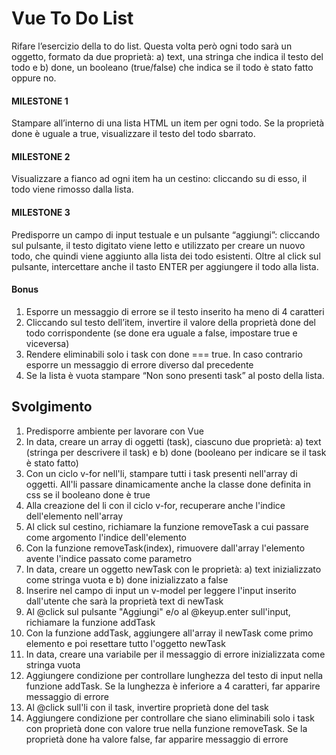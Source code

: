 # Vue To Do List

Rifare l’esercizio della to do list. Questa volta però ogni todo sarà un oggetto, formato da due proprietà: a) text, una stringa che indica il testo del todo e b) done, un booleano (true/false) che indica se il todo è stato fatto oppure no.

#### MILESTONE 1

Stampare all’interno di una lista HTML un item per ogni todo.
Se la proprietà done è uguale a true, visualizzare il testo del todo sbarrato.

#### MILESTONE 2

Visualizzare a fianco ad ogni item ha un cestino: cliccando su di esso, il todo viene rimosso dalla lista.

#### MILESTONE 3

Predisporre un campo di input testuale e un pulsante “aggiungi”: cliccando sul pulsante, il testo digitato viene letto e utilizzato per creare un nuovo todo, che quindi viene aggiunto alla lista dei todo esistenti. Oltre al click sul pulsante, intercettare anche il tasto ENTER per aggiungere il todo alla lista.

#### Bonus

1. Esporre un messaggio di errore se il testo inserito ha meno di 4 caratteri
2. Cliccando sul testo dell’item, invertire il valore della proprietà done del todo corrispondente (se done era uguale a false, impostare true e viceversa)
3. Rendere eliminabili solo i task con done === true. In caso contrario esporre un messaggio di errore diverso dal precedente
4. Se la lista è vuota stampare “Non sono presenti task” al posto della lista.

## Svolgimento

1. Predisporre ambiente per lavorare con Vue
2. In data, creare un array di oggetti (task), ciascuno due proprietà: a) text (stringa per descrivere il task) e b) done (booleano per indicare se il task è stato fatto)
3. Con un ciclo v-for nell'li, stampare tutti i task presenti nell'array di oggetti. All'li passare dinamicamente anche la classe done definita in css se il booleano done è true
4. Alla creazione del li con il ciclo v-for, recuperare anche l'indice dell'elemento nell'array
5. Al click sul cestino, richiamare la funzione removeTask a cui passare come argomento l'indice dell'elemento
6. Con la funzione removeTask(index), rimuovere dall'array l'elemento avente l'indice passato come parametro
7. In data, creare un oggetto newTask con le proprietà: a) text inizializzato come stringa vuota e b) done inizializzato a false
8. Inserire nel campo di input un v-model per leggere l'input inserito dall'utente che sarà la proprietà text di newTask
9. Al @click sul pulsante "Aggiungi" e/o al @keyup.enter sull'input, richiamare la funzione addTask
10. Con la funzione addTask, aggiungere all'array il newTask come primo elemento e poi resettare tutto l'oggetto newTask
11. In data, creare una variabile per il messaggio di errore inizializzata come stringa vuota
12. Aggiungere condizione per controllare lunghezza del testo di input nella funzione addTask. Se la lunghezza è inferiore a 4 caratteri, far apparire messaggio di errore
13. Al @click sull'li con il task, invertire proprietà done del task
14. Aggiungere condizione per controllare che siano eliminabili solo i task con proprietà done con valore true nella funzione removeTask. Se la proprietà done ha valore false, far apparire messaggio di errore
